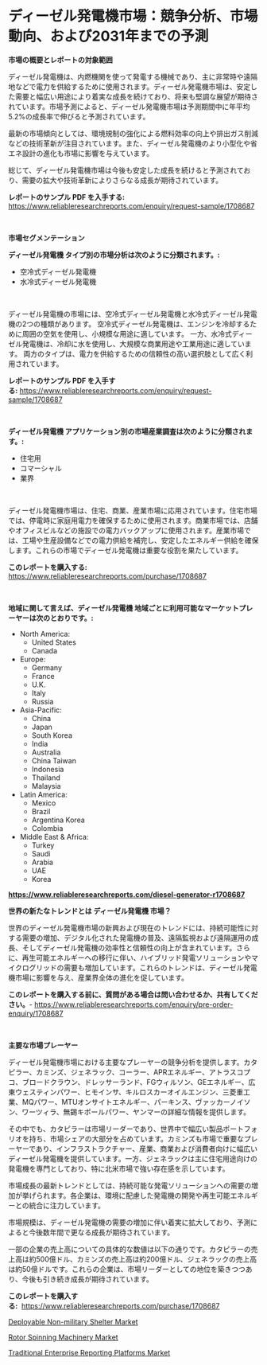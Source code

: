 <p><h1>ディーゼル発電機市場：競争分析、市場動向、および2031年までの予測</h1></p><p><strong>市場の概要とレポートの対象範囲</strong></p>
<p><p>ディーゼル発電機は、内燃機関を使って発電する機械であり、主に非常時や遠隔地などで電力を供給するために使用されます。ディーゼル発電機市場は、安定した需要と幅広い用途により着実な成長を続けており、将来も堅調な展望が期待されています。市場予測によると、ディーゼル発電機市場は予測期間中に年平均5.2%の成長率で伸びると予測されています。</p><p>最新の市場傾向としては、環境規制の強化による燃料効率の向上や排出ガス削減などの技術革新が注目されています。また、ディーゼル発電機のより小型化や省エネ設計の進化も市場に影響を与えています。</p><p>総じて、ディーゼル発電機市場は今後も安定した成長を続けると予測されており、需要の拡大や技術革新によりさらなる成長が期待されています。</p></p>
<p><strong>レポートのサンプル PDF を入手する:</strong> <a href="https://www.reliableresearchreports.com/enquiry/request-sample/1708687">https://www.reliableresearchreports.com/enquiry/request-sample/1708687</a></p>
<p>&nbsp;</p>
<p><strong>市場セグメンテーション</strong></p>
<p><strong>ディーゼル発電機 タイプ別の市場分析は次のように分類されます。:</strong></p>
<p><ul><li>空冷式ディーゼル発電機</li><li>水冷式ディーゼル発電機</li></ul></p>
<p>&nbsp;</p>
<p><p>ディーゼル発電機の市場には、空冷式ディーゼル発電機と水冷式ディーゼル発電機の2つの種類があります。 空冷式ディーゼル発電機は、エンジンを冷却するために周囲の空気を使用し、小規模な用途に適しています。 一方、水冷式ディーゼル発電機は、冷却に水を使用し、大規模な商業用途や工業用途に適しています。 両方のタイプは、電力を供給するための信頼性の高い選択肢として広く利用されています。</p></p>
<p><strong>レポートのサンプル PDF を入手する:</strong>&nbsp;<a href="https://www.reliableresearchreports.com/enquiry/request-sample/1708687">https://www.reliableresearchreports.com/enquiry/request-sample/1708687</a></p>
<p>&nbsp;</p>
<p><strong> ディーゼル発電機 アプリケーション別の市場産業調査は次のように分類されます。:</strong></p>
<p><ul><li>住宅用</li><li>コマーシャル</li><li>業界</li></ul></p>
<p>&nbsp;</p>
<p><p>ディーゼル発電機市場は、住宅、商業、産業市場に応用されています。住宅市場では、停電時に家庭用電力を確保するために使用されます。商業市場では、店舗やオフィスビルなどの施設での電力バックアップに使用されます。産業市場では、工場や生産設備などでの電力供給を補完し、安定したエネルギー供給を確保します。これらの市場でディーゼル発電機は重要な役割を果たしています。</p></p>
<p><strong>このレポートを購入する:</strong>&nbsp; <a href="https://www.reliableresearchreports.com/purchase/1708687">https://www.reliableresearchreports.com/purchase/1708687</a></p>
<p>&nbsp;</p>
<p><strong>地域に関して言えば、ディーゼル発電機 地域ごとに利用可能なマーケットプレーヤーは次のとおりです。:</strong></p>
<p><ul>
    <li>
        North America:
        <ul>
            <li>United States</li>
            <li>Canada</li>
        </ul>
    </li>
    <li>
        Europe:
        <ul>
            <li>Germany</li>
            <li>France</li>
            <li>U.K.</li>
            <li>Italy</li>
            <li>Russia</li>
        </ul>
    </li>
    <li>
        Asia-Pacific:
        <ul>
            <li>China</li>
            <li>Japan</li>
            <li>South Korea</li>
            <li>India</li>
            <li>Australia</li>
            <li>China Taiwan</li>
            <li>Indonesia</li>
            <li>Thailand</li>
            <li>Malaysia</li>
        </ul>
    </li>
    <li>
        Latin America:
        <ul>
            <li>Mexico</li>
            <li>Brazil</li>
            <li>Argentina Korea</li>
            <li>Colombia</li>
        </ul>
    </li>
    <li>
        Middle East & Africa:
        <ul>
            <li>Turkey</li>
            <li>Saudi</li>
            <li>Arabia</li>
            <li>UAE</li>
            <li>Korea</li>
        </ul>
    </li>
    </ul></p>
<p><strong><a href="https://www.reliableresearchreports.com/diesel-generator-r1708687">https://www.reliableresearchreports.com/diesel-generator-r1708687</a></strong>&nbsp;</p>
<p><strong>世界の新たなトレンドとは ディーゼル発電機 市場？</strong></p>
<p><p>世界のディーゼル発電機市場の新興および現在のトレンドには、持続可能性に対する需要の増加、デジタル化された発電機の普及、遠隔監視および遠隔運用の成長、そしてディーゼル発電機の効率性と信頼性の向上が含まれています。さらに、再生可能エネルギーへの移行に伴い、ハイブリッド発電ソリューションやマイクログリッドの需要も増加しています。これらのトレンドは、ディーゼル発電機市場に影響を与え、産業界全体の進化を促しています。</p></p>
<p><strong>このレポートを購入する前に、質問がある場合は問い合わせるか、共有してください。</strong>- <a href="https://www.reliableresearchreports.com/enquiry/pre-order-enquiry/1708687">https://www.reliableresearchreports.com/enquiry/pre-order-enquiry/1708687</a></p>
<p>&nbsp;</p>
<p><strong>主要な市場プレーヤー</strong></p>
<p><p>ディーゼル発電機市場における主要なプレーヤーの競争分析を提供します。カタピラー、カミンズ、ジェネラック、コーラー、APRエネルギー、アトラスコプコ、ブロードクラウン、ドレッサーランド、FGウィルソン、GEエネルギー、広東ウェスティンパワー、ヒモインサ、キルロスカーオイルエンジン、三菱重工業、MQパワー、MTUオンサイトエネルギー、パーキンス、ヴァッカーノイソン、ワーツィラ、無錫キポールパワー、ヤンマーの詳細な情報を提供します。</p><p>その中でも、カタピラーは市場リーダーであり、世界中で幅広い製品ポートフォリオを持ち、市場シェアの大部分を占めています。カミンズも市場で重要なプレーヤーであり、インフラストラクチャー、産業、商業および消費者向けに幅広いディーゼル発電機を提供しています。一方、ジェネラックは主に住宅用途向けの発電機を専門としており、特に北米市場で強い存在感を示しています。</p><p>市場成長の最新トレンドとしては、持続可能な発電ソリューションへの需要の増加が挙げられます。各企業は、環境に配慮した発電機の開発や再生可能エネルギーとの統合に注力しています。</p><p>市場規模は、ディーゼル発電機の需要の増加に伴い着実に拡大しており、予測によると今後数年間で更なる成長が期待されています。</p><p>一部の企業の売上高についての具体的な数値は以下の通りです。カタピラーの売上高は約500億ドル、カミンズの売上高は約200億ドル、ジェネラックの売上高は約50億ドルです。これらの企業は、市場リーダーとしての地位を築きつつあり、今後も引き続き成長が期待されています。</p></p>
<p><strong>このレポートを購入する:</strong>&nbsp;&nbsp;<a href="https://www.reliableresearchreports.com/purchase/1708687">https://www.reliableresearchreports.com/purchase/1708687</a></p>
<p><p><a href="https://www.linkedin.com/pulse/deployable-non-military-shelter-market-research-report-reveals-ukorc?trackingId=CChcK7O%2FOB%2BFCkKRXJ699Q%3D%3D">Deployable Non-military Shelter Market</a></p><p><a href="https://www.linkedin.com/pulse/rotor-spinning-machinery-market-research-report-unlocks-1x6qc?trackingId=X3Ai2KXtKkLpD%2Fauopc%2B6A%3D%3D">Rotor Spinning Machinery Market</a></p><p><a href="https://www.linkedin.com/pulse/traditional-enterprise-reporting-platforms-market-size-global-sd43c?trackingId=9i7Rg13OQMsdujLisvRUXA%3D%3D">Traditional Enterprise Reporting Platforms Market</a></p></p>
